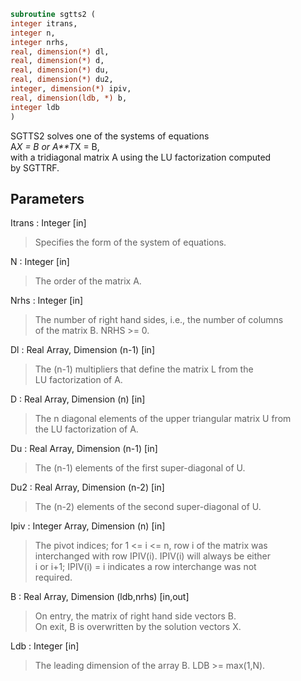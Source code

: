 ```fortran  
subroutine sgtts2 (  
integer itrans,  
integer n,  
integer nrhs,  
real, dimension(*) dl,  
real, dimension(*) d,  
real, dimension(*) du,  
real, dimension(*) du2,  
integer, dimension(*) ipiv,  
real, dimension(ldb, *) b,  
integer ldb  
)  
```  
  
SGTTS2 solves one of the systems of equations  
A*X = B  or  A**T*X = B,  
with a tridiagonal matrix A using the LU factorization computed  
by SGTTRF.  
  
## Parameters  
Itrans : Integer [in]  
> Specifies the form of the system of equations.  
  
N : Integer [in]  
> The order of the matrix A.  
  
Nrhs : Integer [in]  
> The number of right hand sides, i.e., the number of columns  
> of the matrix B.  NRHS >= 0.  
  
Dl : Real Array, Dimension (n-1) [in]  
> The (n-1) multipliers that define the matrix L from the  
> LU factorization of A.  
  
D : Real Array, Dimension (n) [in]  
> The n diagonal elements of the upper triangular matrix U from  
> the LU factorization of A.  
  
Du : Real Array, Dimension (n-1) [in]  
> The (n-1) elements of the first super-diagonal of U.  
  
Du2 : Real Array, Dimension (n-2) [in]  
> The (n-2) elements of the second super-diagonal of U.  
  
Ipiv : Integer Array, Dimension (n) [in]  
> The pivot indices; for 1 <= i <= n, row i of the matrix was  
> interchanged with row IPIV(i).  IPIV(i) will always be either  
> i or i+1; IPIV(i) = i indicates a row interchange was not  
> required.  
  
B : Real Array, Dimension (ldb,nrhs) [in,out]  
> On entry, the matrix of right hand side vectors B.  
> On exit, B is overwritten by the solution vectors X.  
  
Ldb : Integer [in]  
> The leading dimension of the array B.  LDB >= max(1,N).  
  
